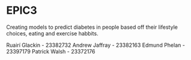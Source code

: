 # EPIC3
Creating models to predict diabetes in people based off their lifestyle choices, eating and exercise habbits.

Ruairí Glackin - 23382732
Andrew Jaffray - 23382163
Edmund Phelan - 23397179 
Patrick Walsh - 23372176
